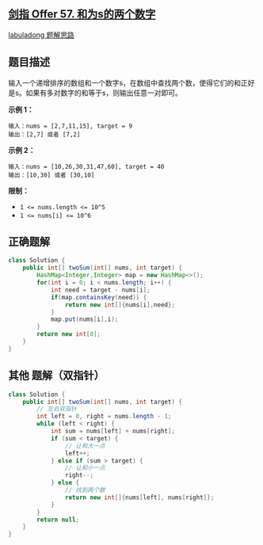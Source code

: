 

## [剑指 Offer 57. 和为s的两个数字](https://leetcode.cn/problems/he-wei-sde-liang-ge-shu-zi-lcof/)

[labuladong 题解](https://labuladong.github.io/article/slug.html?slug=he-wei-sde-liang-ge-shu-zi-lcof)[思路](https://leetcode.cn/problems/he-wei-sde-liang-ge-shu-zi-lcof/description/#)



## 题目描述

输入一个递增排序的数组和一个数字s，在数组中查找两个数，使得它们的和正好是s。如果有多对数字的和等于s，则输出任意一对即可。

 

**示例 1：**

```
输入：nums = [2,7,11,15], target = 9
输出：[2,7] 或者 [7,2]
```

**示例 2：**

```
输入：nums = [10,26,30,31,47,60], target = 40
输出：[10,30] 或者 [30,10]
```

 

**限制：**

- `1 <= nums.length <= 10^5`
- `1 <= nums[i] <= 10^6`



## 正确题解

````java
class Solution {
    public int[] twoSum(int[] nums, int target) {
        HashMap<Integer,Integer> map = new HashMap<>();
        for(int i = 0; i < nums.length; i++) {
            int need = target - nums[i];
            if(map.containsKey(need)) {
                return new int[]{nums[i],need};
            }
            map.put(nums[i],i);
        }
        return new int[0];
    }
}
````







## 其他 题解（双指针）

````java
class Solution {
    public int[] twoSum(int[] nums, int target) {
        // 左右双指针
        int left = 0, right = nums.length - 1;
        while (left < right) {
            int sum = nums[left] + nums[right];
            if (sum < target) {
                // 让和大一点
                left++;
            } else if (sum > target) {
                // 让和小一点
                right--;
            } else {
                // 找到两个数
                return new int[]{nums[left], nums[right]};
            }
        }
        return null;
    }
}
````

